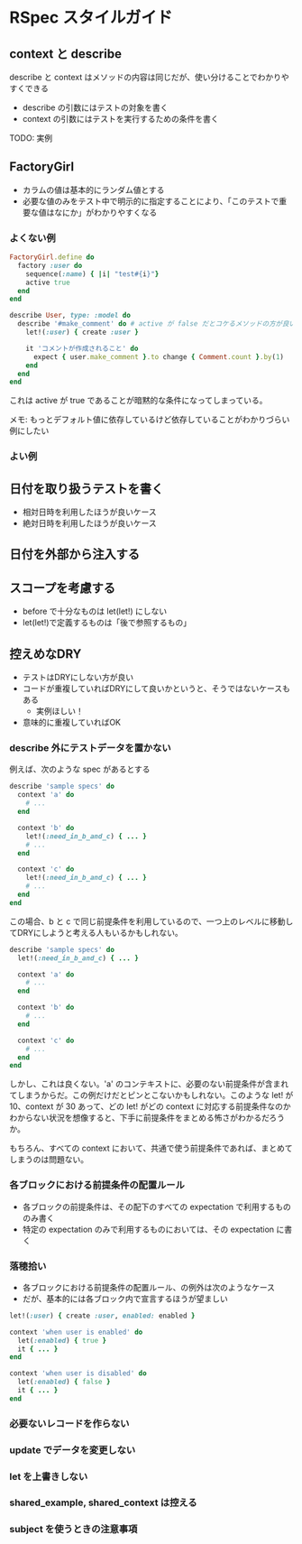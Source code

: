 # RSpec スタイルガイド

## context と describe

describe と context はメソッドの内容は同じだが、使い分けることでわかりやすくできる

- describe の引数にはテストの対象を書く
- context の引数にはテストを実行するための条件を書く

TODO: 実例

## FactoryGirl

- カラムの値は基本的にランダム値とする
 - 必要な値のみをテスト中で明示的に指定することにより、「このテストで重要な値はなにか」がわかりやすくなる

### よくない例

```ruby
FactoryGirl.define do
  factory :user do
    sequence(:name) { |i| "test#{i}"}
    active true
  end
end
```

```ruby
describe User, type: :model do
  describe '#make_comment' do # active が false だとコケるメソッドの方が良いのでは
    let!(:user) { create :user }

    it 'コメントが作成されること' do
      expect { user.make_comment }.to change { Comment.count }.by(1)
    end
  end
end
```

これは active が true であることが暗黙的な条件になってしまっている。

メモ: もっとデフォルト値に依存しているけど依存していることがわかりづらい例にしたい

### よい例

## 日付を取り扱うテストを書く

- 相対日時を利用したほうが良いケース
- 絶対日時を利用したほうが良いケース

## 日付を外部から注入する

## スコープを考慮する

- before で十分なものは let(let!) にしない
 - let(let!)で定義するものは「後で参照するもの」

## 控えめなDRY

- テストはDRYにしない方が良い
- コードが重複していればDRYにして良いかというと、そうではないケースもある
  - 実例ほしい！
- 意味的に重複していればOK

### describe 外にテストデータを置かない

例えば、次のような spec があるとする

```ruby
describe 'sample specs' do
  context 'a' do
    # ...
  end

  context 'b' do
    let!(:need_in_b_and_c) { ... }        
    # ...
  end

  context 'c' do
    let!(:need_in_b_and_c) { ... }        
    # ...
  end
end
```

この場合、b と c で同じ前提条件を利用しているので、一つ上のレベルに移動してDRYにしようと考える人もいるかもしれない。

```ruby
describe 'sample specs' do
  let!(:need_in_b_and_c) { ... }        

  context 'a' do
    # ...
  end

  context 'b' do
    # ...
  end

  context 'c' do
    # ...
  end
end
```

しかし、これは良くない。'a' のコンテキストに、必要のない前提条件が含まれてしまうからだ。この例だけだとピンとこないかもしれない。このような let! が 10、context が 30 あって、どの let! がどの context に対応する前提条件なのかわからない状況を想像すると、下手に前提条件をまとめる怖さがわかるだろうか。

もちろん、すべての context において、共通で使う前提条件であれば、まとめてしまうのは問題ない。


### 各ブロックにおける前提条件の配置ルール

- 各ブロックの前提条件は、その配下のすべての expectation で利用するもののみ書く
- 特定の expectation のみで利用するものにおいては、その expectation に書く


### 落穂拾い

- 各ブロックにおける前提条件の配置ルール、の例外は次のようなケース
- だが、基本的には各ブロック内で宣言するほうが望ましい

```ruby
let!(:user) { create :user, enabled: enabled }

context 'when user is enabled' do
  let(:enabled) { true }
  it { ... }
end

context 'when user is disabled' do
  let(:enabled) { false }
  it { ... }
end

```


### 必要ないレコードを作らない

### update でデータを変更しない

### let を上書きしない

### shared_example, shared_context は控える

### subject を使うときの注意事項
